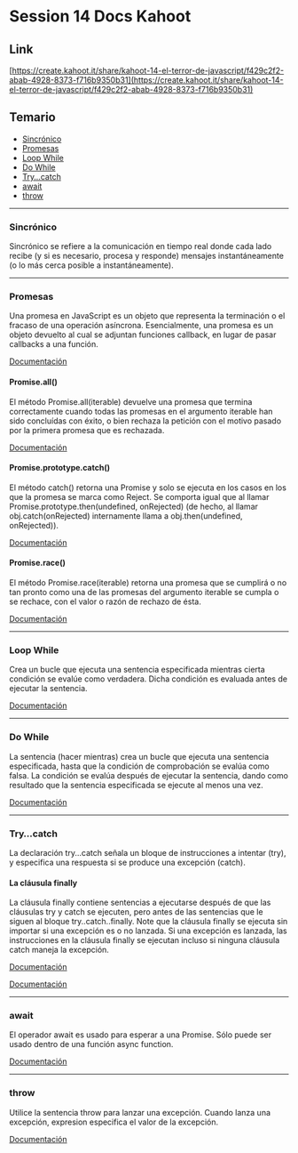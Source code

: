 # Session 14 Docs Kahoot

## Link

[https://create.kahoot.it/share/kahoot-14-el-terror-de-javascript/f429c2f2-abab-4928-8373-f716b9350b31](https://create.kahoot.it/share/kahoot-14-el-terror-de-javascript/f429c2f2-abab-4928-8373-f716b9350b31)

## Temario

- [Sincrónico](#sincronico)
- [Promesas](#promesas)
- [Loop While](#loop-while)
- [Do While](#do-while)
- [Try…catch](#try…catch)
- [await](#await)
- [throw](#throw)

----

### Sincrónico

Sincrónico se refiere a la comunicación en tiempo real donde cada lado recibe
(y si es necesario, procesa y responde) mensajes instantáneamente (o lo más
cerca posible a instantáneamente).

----

### Promesas

Una promesa en JavaScript es un objeto que representa la terminación o el
fracaso de una operación asíncrona. Esencialmente, una promesa es un objeto
devuelto al cual se adjuntan funciones callback, en lugar de pasar callbacks
a una función.

[Documentación](https://developer.mozilla.org/en-US/docs/Web/JavaScript/Reference/Global_Objects/Promise)

#### Promise.all()

El método Promise.all(iterable) devuelve una promesa que termina correctamente
cuando todas las promesas en el argumento iterable han sido concluídas con
éxito, o bien rechaza la petición con el motivo pasado por la primera promesa
que es rechazada.

[Documentación](https://developer.mozilla.org/es/docs/Web/JavaScript/Reference/Global_Objects/Promise/all)

#### Promise.prototype.catch()

El método catch() retorna una Promise y solo se ejecuta en los casos en los
que la promesa se marca como Reject. Se comporta igual que al llamar
Promise.prototype.then(undefined, onRejected) (de hecho, al llamar
obj.catch(onRejected) internamente llama a obj.then(undefined, onRejected)).

[Documentación](https://developer.mozilla.org/es/docs/Web/JavaScript/Reference/Global_Objects/Promise/catch#especificaciones)


#### Promise.race()

El método Promise.race(iterable) retorna una promesa que se cumplirá o no tan
pronto como una de las promesas del argumento iterable se cumpla o se rechace,
con el valor o razón de rechazo de ésta.

[Documentación](https://developer.mozilla.org/es/docs/Web/JavaScript/Reference/Global_Objects/Promise/race)

----

### Loop While

Crea un bucle que ejecuta una sentencia especificada mientras cierta condición
se evalúe como verdadera. Dicha condición es evaluada antes de ejecutar
la sentencia.

[Documentación](https://developer.mozilla.org/es/docs/Web/JavaScript/Reference/Statements/while)

----

### Do While

La sentencia (hacer mientras) crea un bucle que ejecuta una sentencia
especificada, hasta que la condición de comprobación se evalúa como falsa.
La condición se evalúa después de ejecutar la sentencia, dando como resultado
que la sentencia especificada se ejecute al menos una vez.

[Documentación](https://developer.mozilla.org/es/docs/Web/JavaScript/Reference/Statements/do...while)

----

### Try…catch

La declaración try...catch señala un bloque de instrucciones a intentar (try),
y especifica una respuesta si se produce una excepción (catch).

#### La cláusula finally

La cláusula finally contiene sentencias a ejecutarse después de que las
cláusulas try y catch se ejecuten, pero antes de las sentencias que le
siguen al bloque try..catch..finally. Note que la cláusula finally se ejecuta
sin importar si una excepción es o no lanzada. Si una excepción es lanzada,
las instrucciones en la cláusula finally se ejecutan incluso si ninguna
cláusula catch maneja la excepción.

[Documentación](https://developer.mozilla.org/es/docs/Web/JavaScript/Reference/Statements/try...catch#la_cl%C3%A1usula_finally)

[Documentación](https://developer.mozilla.org/es/docs/Web/JavaScript/Reference/Statements/try...catch)

----

### await

El operador await es usado para esperar a una Promise. Sólo puede ser usado
dentro de una función async function.

[Documentación](https://developer.mozilla.org/es/docs/Web/JavaScript/Reference/Statements/async_function)

----

### throw

Utilice la sentencia throw para lanzar una excepción. Cuando lanza una excepción,
expresion especifica el valor de la excepción.

[Documentación](https://developer.mozilla.org/es/docs/Web/JavaScript/Reference/Statements/throw)
